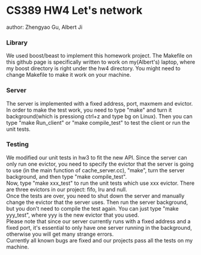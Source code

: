 # CS389 HW4 Let's network
author: Zhengyao Gu, Albert Ji

### Library
We used boost/beast to implement this homework project. The Makefile on this github page is specifically written to work on my(Albert's) laptop, where my boost directory is right under the hw4 directory. You might need to change Makefile to make it work on your machine.

### Server
The server is implemented with a fixed address, port, maxmem and evictor. In order to make the test work, you need to type "make" and turn it background(which is pressiong ctrl+z and type bg on Linux). Then you can type "make Run_client" or "make compile_test" to test the client or run the unit tests.

### Testing
We modified our unit tests in hw3 to fit the new API. Since the server can only run one evictor, you need to specify the evictor that the server is going to use (in the main function of cache_server.cc), "make", turn the server background, and then type "make compile_test".\
Now, type "make xxx_test" to run the unit tests which use xxx evictor. There are three evictors in our project: fifo, lru and null. \
Once the tests are over, you need to shut down the server and manually change the evictor that the server uses. Then run the server background, but you don't need to compile the test again. You can just type "make yyy_test", where yyy is the new evictor that you used.\
Please note that since our server currently runs with a fixed address and a fixed port, it's essential to only have one server running in the background, otherwise you will get many strange errors.\
Currently all known bugs are fixed and our projects pass all the tests on my machine.
